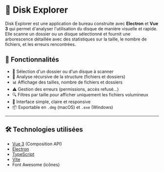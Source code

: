 # 💽 Disk Explorer

Disk Explorer est une application de bureau construite avec **Electron** et **Vue 3** qui permet d'analyser l'utilisation du disque de manière visuelle et rapide. Elle scanne un dossier ou un disque sélectionné et fournit une arborescence détaillée avec des statistiques sur la taille, le nombre de fichiers, et les erreurs rencontrées.

## 🚀 Fonctionnalités

- 📁 Sélection d'un dossier ou d'un disque à scanner
- 🧠 Analyse récursive de la structure (fichiers et dossiers)
- 📊 Affichage des tailles, nombre de fichiers et dossiers
- ⚠️ Gestion des erreurs (permissions, accès refusé…)
- 🔍 Filtres par taille pour afficher uniquement les fichiers volumineux
- 🌙 Interface simple, claire et responsive
- 📦 Exportable en `.dmg` (macOS) et `.exe` (Windows)

---

## 🛠️ Technologies utilisées

- [Vue 3](https://vuejs.org/) (Composition API)
- [Electron](https://www.electronjs.org/)
- [TypeScript](https://www.typescriptlang.org/)
- [Vite](https://vitejs.dev/)
- Font Awesome (icônes)
